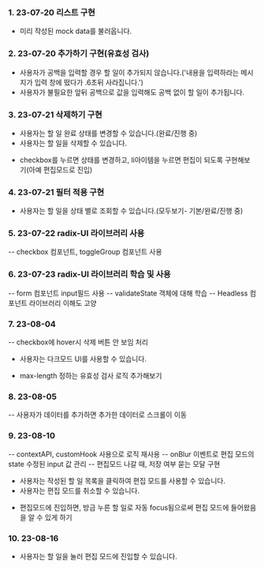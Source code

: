 ### 1. 23-07-20 리스트 구현

- 미리 작성된 mock data를 불러옵니다.

### 2. 23-07-20 추가하기 구현(유효성 검사)

- 사용자가 공백을 입력할 경우 할 일이 추가되지 않습니다.('내용을 입력하라는 메시지가 입력 창에 떴다가 .6초뒤 사라집니다.')
- 사용자가 불필요한 앞뒤 공백으로 값을 입력해도 공백 없이 할 일이 추가됩니다.

### 3. 23-07-21 삭제하기 구현

- 사용자는 할 일 완료 상태를 변경할 수 있습니다.(완료/진행 중)
- 사용자는 할 일을 삭제할 수 있습니다.

* checkbox를 누르면 상태를 변경하고, li아이템을 누르면 편집이 되도록 구현해보기(아예 편집모드로 진입)

### 4. 23-07-21 필터 적용 구현

- 사용자는 할 일을 상태 별로 조회할 수 있습니다.(모두보기- 기본/완료/진행 중)

### 5. 23-07-22 radix-UI 라이브러리 사용

-- checkbox 컴포넌트, toggleGroup 컴포넌트 사용

### 6. 23-07-23 radix-UI 라이브러리 학습 및 사용

-- form 컴포넌트 input필드 사용
-- validateState 객체에 대해 학습
-- Headless 컴포넌트 라이브러리 이해도 고양

### 7. 23-08-04

-- checkbox에 hover시 삭제 버튼 안 보임 처리

- 사용자는 다크모드 UI를 사용할 수 있습니다.

* max-length 정하는 유효성 검사 로직 추가해보기

### 8. 23-08-05

-- 사용자가 데이터를 추가하면 추가한 데이터로 스크롤이 이동

### 9. 23-08-10

-- contextAPI, customHook 사용으로 로직 재사용
-- onBlur 이벤트로 편집 모드의 state 수정된 input 값 관리
-- 편집모드 나갈 때, 저장 여부 묻는 모달 구현

- 사용자는 작성된 할 일 목록을 클릭하여 편집 모드를 사용할 수 있습니다.
- 사용자는 편집 모드를 취소할 수 있습니다.

* 편집모드에 진입하면, 방금 누른 할 일로 자동 focus됨으로써 편집 모드에 들어왔음을 알 수 있게 하기

### 10. 23-08-16

- 사용자는 할 일을 눌러 편집 모드에 진입할 수 있습니다.
